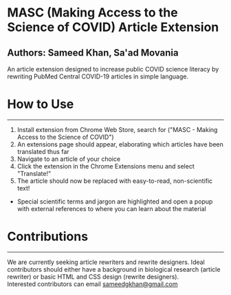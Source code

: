 # MASC (Making Access to the Science of COVID) Article Extension
## Authors: Sameed Khan, Sa'ad Movania

An article extension designed to increase public COVID science literacy by rewriting PubMed Central COVID-19 articles in simple language.

# How to Use
---
1. Install extension from Chrome Web Store, search for ("MASC - Making Access to the Science of COVID")
2. An extensions page should appear, elaborating which articles have been translated thus far
3. Navigate to an article of your choice
4. Click the extension in the Chrome Extensions menu and select "Translate!"
5. The article should now be replaced with easy-to-read, non-scientific text! 
  * Special scientific terms and jargon are highlighted and open a popup with external references to where you can learn about the material

# Contributions
---
We are currently seeking article rewriters and rewrite designers. Ideal contributors should either have a background in biological research (article rewriter) or basic HTML and CSS design (rewrite designers).  
Interested contributors can email sameedgkhan@gmail.com
